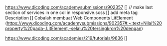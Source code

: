 https://www.dicoding.com/academysubmissions/902357
[] // make last section of services in one col in responsive.scss
[] add meta tag Description 
[] Cobalah membuat Web Components LitElement (https://www.dicoding.com/academysubmissions/902357#:~:text=Nilai%20property%20pada-,LitElement,-selalu%20tersingkron%20dengan)


https://www.dicoding.com/academies/219/tutorials/9636
[] 